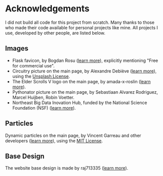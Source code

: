 # Acknowledgements
I did not build all code for this project from scratch.
Many thanks to those who made their code available for personal projects like mine.
All projects I use, developed by other people, are listed below.

## Images
 - Flask favicon,
   by Bogdan Rosu ([learn more](https://icon-icons.com/icon/flask/107487)),
   explicitly mentioning "Free for commercial use". 
 - Circuitry picture on the main page, 
   by Alexandre Debiève ([learn more](https://unsplash.com/photos/FO7JIlwjOtU)),
   using the [Unsplash License](https://unsplash.com/license).
 - The Elder Scrolls V logo on the main page,
   by amada-x-roslin ([learn more](https://gifer.com/en/E7pA)).
 - Pythonator picture on the main page,
   by Sebastiaan Alvarez Rodriguez, Marcel Huijben, Robin Voetter.
 - Northeast Big Data Inovation Hub, funded by the National Science Foundation (NSF) ([learn more](https://nebigdatahub.org/about/)).
 

## Particles
Dynamic particles on the main page,
by Vincent Garreau and other developers ([learn more](github.com/VincentGarreau/particles.js)),
using the [MIT License](http://opensource.org/licenses/MIT).

## Base Design
The website base design is made
by raj713335 ([learn more](https://github.com/raj713335/My_Resume_Flask)).
